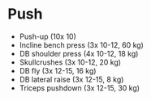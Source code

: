 # Push
* Push-up (10x 10)
* Incline bench press (3x 10-12, 60 kg)
* DB shoulder press (4x 10-12, 18 kg)
* Skullcrushes (3x 10-12, 20 kg)
* DB fly (3x 12-15, 16 kg)
* DB lateral raise (3x 12-15, 8 kg)
* Triceps pushdown (3x 12-15, 30 kg)

